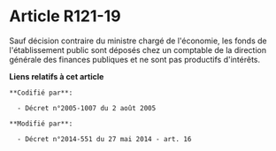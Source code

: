 # Article R121-19

Sauf décision contraire du ministre chargé de l'économie, les fonds de l'établissement public sont déposés chez un  comptable
de la direction générale des finances publiques et ne sont pas productifs d'intérêts.

**Liens relatifs à cet article**

	**Codifié par**:

	  - Décret n°2005-1007 du 2 août 2005

	**Modifié par**:

	  - Décret n°2014-551 du 27 mai 2014 - art. 16
